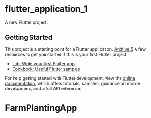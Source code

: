 # flutter_application_1

A new Flutter project.

## Getting Started

This project is a starting point for a Flutter application.
[Archive 5](../Archive%205)
A few reso[]()urces to get you started if this is your first Flutter project:

- [Lab: Write your first Flutter app](https://docs.flutter.dev/get-started/codelab)
- [Cookbook: Useful Flutter samples](https://docs.flutter.dev/cookbook)

For help getting started with Flutter development, view the
[online documentation](https://docs.flutter.dev/), which offers tutorials,
samples, guidance on mobile development, and a full API reference.
# FarmPlantingApp
